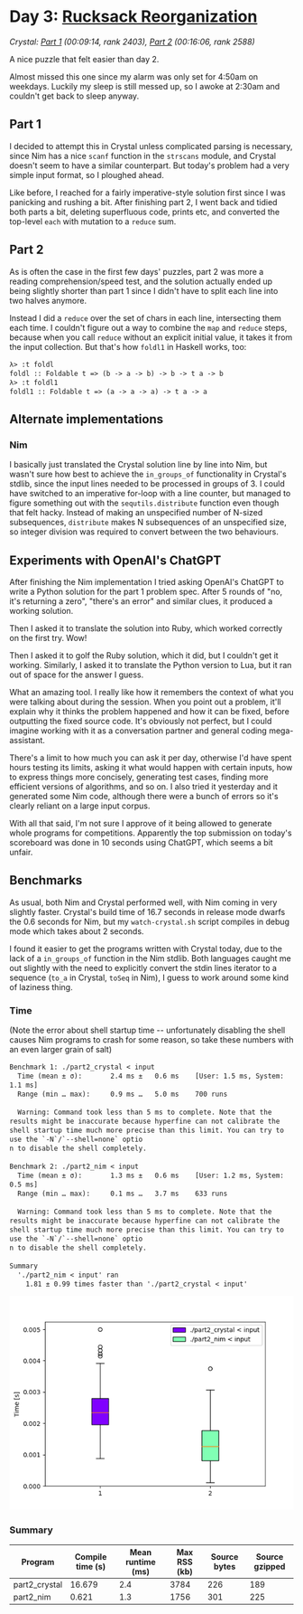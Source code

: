 # Day 3: [Rucksack Reorganization](https://adventofcode.com/2022/day/3)
*Crystal: [Part 1](https://github.com/DestyNova/advent_of_code_2022/blob/main/3/part1.cr) (00:09:14, rank 2403), [Part 2](https://github.com/DestyNova/advent_of_code_2022/blob/main/3/part2.cr) (00:16:06, rank 2588)*

A nice puzzle that felt easier than day 2.

Almost missed this one since my alarm was only set for 4:50am on weekdays. Luckily my sleep is still messed up, so I awoke at 2:30am and couldn't get back to sleep anyway.

## Part 1

I decided to attempt this in Crystal unless complicated parsing is necessary, since Nim has a nice `scanf` function in the `strscans` module, and Crystal doesn't seem to have a similar counterpart. But today's problem had a very simple input format, so I ploughed ahead.

Like before, I reached for a fairly imperative-style solution first since I was panicking and rushing a bit. After finishing part 2, I went back and tidied both parts a bit, deleting superfluous code, prints etc, and converted the top-level `each` with mutation to a `reduce` sum.

## Part 2

As is often the case in the first few days' puzzles, part 2 was more a reading comprehension/speed test, and the solution actually ended up being slightly shorter than part 1 since I didn't have to split each line into two halves anymore.

Instead I did a `reduce` over the set of chars in each line, intersecting them each time. I couldn't figure out a way to combine the `map` and `reduce` steps, because when you call `reduce` without an explicit initial value, it takes it from the input collection. But that's how `foldl1` in Haskell works, too:

```
λ> :t foldl
foldl :: Foldable t => (b -> a -> b) -> b -> t a -> b
λ> :t foldl1
foldl1 :: Foldable t => (a -> a -> a) -> t a -> a
```

## Alternate implementations

### Nim

I basically just translated the Crystal solution line by line into Nim, but wasn't sure how best to achieve the `in_groups_of` functionality in Crystal's stdlib, since the input lines needed to be processed in groups of 3. I could have switched to an imperative for-loop with a line counter, but managed to figure something out with the `sequtils.distribute` function even though that felt hacky. Instead of making an unspecified number of N-sized subsequences, `distribute` makes N subsequences of an unspecified size, so integer division was required to convert between the two behaviours.

## Experiments with OpenAI's ChatGPT

After finishing the Nim implementation I tried asking OpenAI's ChatGPT to write a Python solution for the part 1 problem spec. After 5 rounds of "no, it's returning a zero", "there's an error" and similar clues, it produced a working solution.

Then I asked it to translate the solution into Ruby, which worked correctly on the first try. Wow!

Then I asked it to golf the Ruby solution, which it did, but I couldn't get it working.
Similarly, I asked it to translate the Python version to Lua, but it ran out of space for the answer I guess.

What an amazing tool. I really like how it remembers the context of what you were talking about during the session. When you point out a problem, it'll explain why it thinks the problem happened and how it can be fixed, before outputting the fixed source code. It's obviously not perfect, but I could imagine working with it as a conversation partner and general coding mega-assistant.

There's a limit to how much you can ask it per day, otherwise I'd have spent hours testing its limits, asking it what would happen with certain inputs, how to express things more concisely, generating test cases, finding more efficient versions of algorithms, and so on. I also tried it yesterday and it generated some Nim code, although there were a bunch of errors so it's clearly reliant on a large input corpus.

With all that said, I'm not sure I approve of it being allowed to generate whole programs for competitions. Apparently the top submission on today's scoreboard was done in 10 seconds using ChatGPT, which seems a bit unfair.

## Benchmarks

As usual, both Nim and Crystal performed well, with Nim coming in very slightly faster. Crystal's build time of 16.7 seconds in release mode dwarfs the 0.6 seconds for Nim, but my `watch-crystal.sh` script compiles in debug mode which takes about 2 seconds.

I found it easier to get the programs written with Crystal today, due to the lack of a `in_groups_of` function in the Nim stdlib. Both languages caught me out slightly with the need to explicitly convert the stdin lines iterator to a sequence (`to_a` in Crystal, `toSeq` in Nim), I guess to work around some kind of laziness thing.

### Time

(Note the error about shell startup time -- unfortunately disabling the shell causes Nim programs to crash for some reason, so take these numbers with an even larger grain of salt)

```
Benchmark 1: ./part2_crystal < input                                                                     
  Time (mean ± σ):       2.4 ms ±   0.6 ms    [User: 1.5 ms, System: 1.1 ms]                             
  Range (min … max):     0.9 ms …   5.0 ms    700 runs                                                                
                                                    
  Warning: Command took less than 5 ms to complete. Note that the results might be inaccurate because hyperfine can not calibrate the shell startup time much more precise than this limit. You can try to use the `-N`/`--shell=none` optio
n to disable the shell completely.                                                                       
                                                    
Benchmark 2: ./part2_nim < input                                                                         
  Time (mean ± σ):       1.3 ms ±   0.6 ms    [User: 1.2 ms, System: 0.5 ms]                                          
  Range (min … max):     0.1 ms …   3.7 ms    633 runs                                                                
                                                    
  Warning: Command took less than 5 ms to complete. Note that the results might be inaccurate because hyperfine can not calibrate the shell startup time much more precise than this limit. You can try to use the `-N`/`--shell=none` optio
n to disable the shell completely.                         
                                                           
Summary                                                                                                  
  './part2_nim < input' ran                                                                              
    1.81 ± 0.99 times faster than './part2_crystal < input'      
```

![Boxplot of runtime benchmark results](runtime.png)

### Summary

Program | Compile time (s) | Mean runtime (ms) | Max RSS (kb) | Source bytes | Source gzipped
--- | --- | --- | --- | --- | ---
part2_crystal | 16.679 | 2.4 | 3784 | 226 | 189
part2_nim | 0.621 | 1.3 | 1756 | 301 | 225
